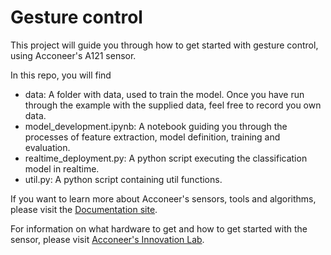 # Gesture control

This project will guide you through how to get started with gesture control, using Acconeer's A121 sensor.

In this repo, you will find
- data: A folder with data, used to train the model. Once you have run through the example with the supplied data, feel free to record you own data.
- model_development.ipynb: A notebook guiding you through the processes of feature extraction, model definition, training and evaluation.
- realtime_deployment.py: A python script executing the classification model in realtime.
- util.py: A python script containing util functions.

If you want to learn more about Acconeer's sensors, tools and algorithms, please visit the [Documentation site](https://docs.acconeer.com/en/latest/).

For information on what hardware to get and how to get started with the sensor, please visit [Acconeer's Innovation Lab](https://www.acconeer.com/innovation_lab/algorithm-for-gesture-control/).
